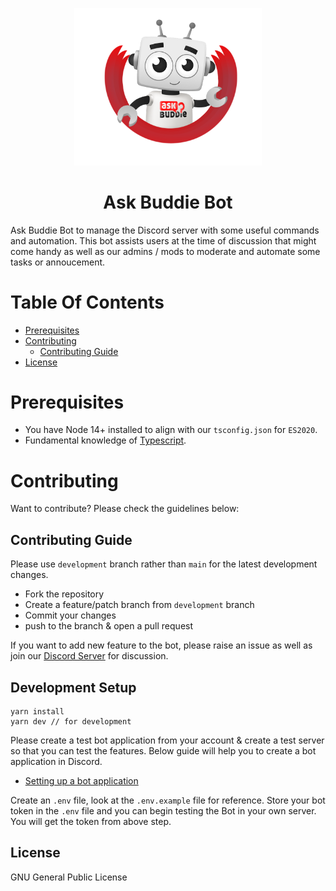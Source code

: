 <p align="center">
    <img src="askbuddie-bot.png" width="300">
    </a>
</p>
<h1 align="center" style="border: 0;"> Ask Buddie Bot </h1>

Ask Buddie Bot to manage the Discord server with some useful commands and automation. This bot assists users at the time of discussion that might come handy as well as our admins / mods to moderate and automate some tasks or annoucement.

# Table Of Contents

-   [Prerequisites](#prerequisites)
-   [Contributing](#Contributing)
    -   [Contributing Guide](#Contributing-Guide)
-   [License](#license)

# Prerequisites

-   You have Node 14+ installed to align with our `tsconfig.json` for `ES2020`.
-   Fundamental knowledge of [Typescript](https://www.typescriptlang.org/docs/).

# Contributing

Want to contribute? Please check the guidelines below:

## Contributing Guide

Please use `development` branch rather than `main` for the latest development changes.

-   Fork the repository
-   Create a feature/patch branch from `development` branch
-   Commit your changes
-   push to the branch & open a pull request

If you want to add new feature to the bot, please raise an issue as well as join our [Discord Server](https://dsc.gg/askbuddie) for discussion.

## Development Setup

```
yarn install
yarn dev // for development
```

Please create a test bot application from your account & create a test server so that you can test the features. Below guide will help you to create a bot application in Discord.

-   [Setting up a bot application](https://discordjs.guide/preparations/setting-up-a-bot-application.html)

Create an `.env` file, look at the `.env.example` file for reference. Store your bot token in the `.env` file and you can begin testing the Bot in your own server. You will get the token from above step.

## License

GNU General Public License
